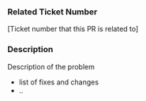 ### Related Ticket Number

[Ticket number that this PR is related to]

### Description

Description of the problem

- list of fixes and changes
- ..
